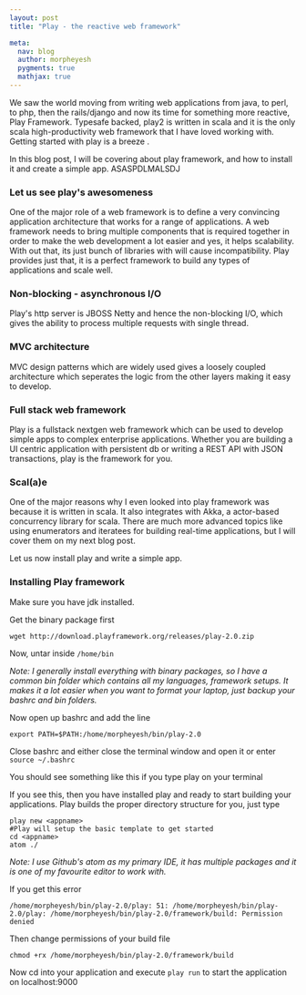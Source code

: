 ```yaml
---
layout: post
title: "Play - the reactive web framework"

meta:
  nav: blog
  author: morpheyesh
  pygments: true
  mathjax: true
---
```



We saw the world moving from writing web applications from java, to perl, to php, then the rails/django and now its time for something more reactive, Play Framework. Typesafe backed, play2 is written in scala and it is the only scala high-productivity web framework that I have loved working with. Getting started with play is a breeze .

In this blog post, I will be covering about play framework, and how to install it and create a simple app.
ASASPDLMALSDJ



### Let us see play's awesomeness

One of the major role of a web framework is to define a very convincing application architecture that works for a range of applications. A web framework needs to bring  multiple components that is required together in order to make the  web development a lot easier and yes, it helps scalability. With out that, its just bunch of libraries with will cause incompatibility.
Play provides just that, it is a perfect framework to build any types of applications and scale well.

### Non-blocking - asynchronous I/O

Play's http server is JBOSS Netty and hence the non-blocking I/O, which gives the ability to process multiple requests with single thread.

### MVC architecture

MVC design patterns which are widely used gives a loosely coupled architecture which seperates the logic from the other layers making it easy to develop.

### Full stack web framework

Play is a fullstack nextgen web framework which can be used to develop simple apps to complex enterprise applications. Whether you are building a UI centric application with persistent db or writing a REST API with JSON transactions, play is the framework for you.

### Scal(a)e

One of the major reasons why I even looked into play framework was because it is written in scala. It also integrates with Akka, a actor-based concurrency library for scala.
There are much more advanced topics like using enumerators and iteratees for building real-time applications, but I will cover them on my next blog post.

Let us now install play and write a simple app.


### Installing Play framework

Make sure you have jdk installed.

Get the binary package first

    wget http://download.playframework.org/releases/play-2.0.zip

Now, untar inside <code>/home/bin</code>

*Note: I generally install everything with binary packages, so I have a common bin folder
which contains all my languages, framework setups. It makes it a lot easier when you want to format your laptop, just backup your bashrc and bin folders.*


Now open up bashrc and add the line

    export PATH=$PATH:/home/morpheyesh/bin/play-2.0

Close bashrc and either close the terminal window and open it or enter <code>source ~/.bashrc</code>

You should see something like this if you type play on your terminal


If you see this, then you have installed play and ready to start building your applications. Play builds the proper directory structure for you, just type

    play new <appname>
    #Play will setup the basic template to get started
    cd <appname>
    atom ./

*Note: I use Github's atom as my primary IDE, it has multiple packages and it is one of my favourite editor to work with.*

If you get this error

    /home/morpheyesh/bin/play-2.0/play: 51: /home/morpheyesh/bin/play-2.0/play: /home/morpheyesh/bin/play-2.0/framework/build: Permission denied

Then change permissions of your build file

    chmod +rx /home/morpheyesh/bin/play-2.0/framework/build


Now cd into your application and execute <code>play run</code> to start the application on localhost:9000
